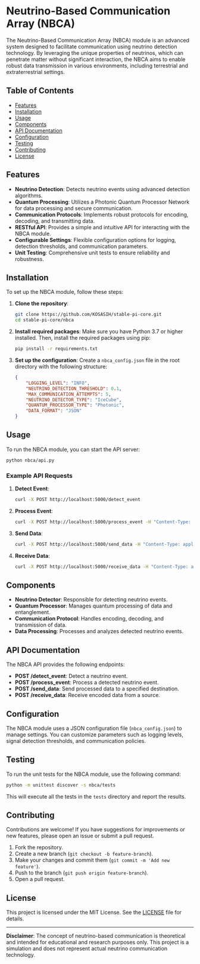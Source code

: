 # Neutrino-Based Communication Array (NBCA)

The Neutrino-Based Communication Array (NBCA) module is an advanced system designed to facilitate communication using neutrino detection technology. By leveraging the unique properties of neutrinos, which can penetrate matter without significant interaction, the NBCA aims to enable robust data transmission in various environments, including terrestrial and extraterrestrial settings.

## Table of Contents

- [Features](#features)
- [Installation](#installation)
- [Usage](#usage)
- [Components](#components)
- [API Documentation](#api-documentation)
- [Configuration](#configuration)
- [Testing](#testing)
- [Contributing](#contributing)
- [License](#license)

## Features

- **Neutrino Detection**: Detects neutrino events using advanced detection algorithms.
- **Quantum Processing**: Utilizes a Photonic Quantum Processor Network for data processing and secure communication.
- **Communication Protocols**: Implements robust protocols for encoding, decoding, and transmitting data.
- **RESTful API**: Provides a simple and intuitive API for interacting with the NBCA module.
- **Configurable Settings**: Flexible configuration options for logging, detection thresholds, and communication parameters.
- **Unit Testing**: Comprehensive unit tests to ensure reliability and robustness.

## Installation

To set up the NBCA module, follow these steps:

1. **Clone the repository**:
   ```bash
   git clone https://github.com/KOSASIH/stable-pi-core.git
   cd stable-pi-core/nbca
   ```

2. **Install required packages**:
   Make sure you have Python 3.7 or higher installed. Then, install the required packages using pip:
   ```bash
   pip install -r requirements.txt
   ```

3. **Set up the configuration**:
   Create a `nbca_config.json` file in the root directory with the following structure:
   ```json
   {
       "LOGGING_LEVEL": "INFO",
       "NEUTRINO_DETECTION_THRESHOLD": 0.1,
       "MAX_COMMUNICATION_ATTEMPTS": 5,
       "NEUTRINO_DETECTOR_TYPE": "IceCube",
       "QUANTUM_PROCESSOR_TYPE": "Photonic",
       "DATA_FORMAT": "JSON"
   }
   ```

## Usage

To run the NBCA module, you can start the API server:

```bash
python nbca/api.py
```

### Example API Requests

1. **Detect Event**:
   ```bash
   curl -X POST http://localhost:5000/detect_event
   ```

2. **Process Event**:
   ```bash
   curl -X POST http://localhost:5000/process_event -H "Content-Type: application/json" -d '{"event_id": "NEUTRINO-1234", "energy": 0.001, "direction": {"theta": 1.57, "phi": 3.14}}'
   ```

3. **Send Data**:
   ```bash
   curl -X POST http://localhost:5000/send_data -H "Content-Type: application/json" -d '{"destination": "http://example.com/api", "data": {"event_id": "NEUTRINO-1234", "classification": "Medium Energy"}}'
   ```

4. **Receive Data**:
   ```bash
   curl -X POST http://localhost:5000/receive_data -H "Content-Type: application/json" -d '{"encoded_data": "your_encoded_data_here"}'
   ```

## Components

- **Neutrino Detector**: Responsible for detecting neutrino events.
- **Quantum Processor**: Manages quantum processing of data and entanglement.
- **Communication Protocol**: Handles encoding, decoding, and transmission of data.
- **Data Processing**: Processes and analyzes detected neutrino events.

## API Documentation

The NBCA API provides the following endpoints:

- **POST /detect_event**: Detect a neutrino event.
- **POST /process_event**: Process a detected neutrino event.
- **POST /send_data**: Send processed data to a specified destination.
- **POST /receive_data**: Receive encoded data from a source.

## Configuration

The NBCA module uses a JSON configuration file (`nbca_config.json`) to manage settings. You can customize parameters such as logging levels, signal detection thresholds, and communication policies.

## Testing

To run the unit tests for the NBCA module, use the following command:

```bash
python -m unittest discover -s nbca/tests
```

This will execute all the tests in the `tests` directory and report the results.

## Contributing

Contributions are welcome! If you have suggestions for improvements or new features, please open an issue or submit a pull request.

1. Fork the repository.
2. Create a new branch (`git checkout -b feature-branch`).
3. Make your changes and commit them (`git commit -m 'Add new feature'`).
4. Push to the branch (`git push origin feature-branch`).
5. Open a pull request.

## License

This project is licensed under the MIT License. See the [LICENSE](LICENSE) file for details.

---

**Disclaimer**: The concept of neutrino-based communication is theoretical and intended for educational and research purposes only. This project is a simulation and does not represent actual neutrino communication technology.
